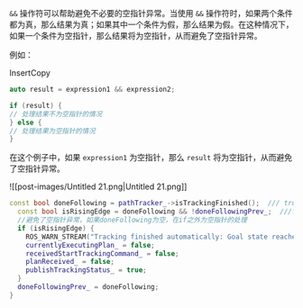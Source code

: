 `&&` 操作符可以帮助避免不必要的空指针异常。当使用 `&&` 操作符时，如果两个条件都为真，那么结果为真；如果其中一个条件为假，那么结果为假。在这种情况下，如果一个条件为空指针，那么结果将为空指针，从而避免了空指针异常。

例如：

InsertCopy

```C++
auto result = expression1 && expression2;

if (result) {
// 处理结果不为空指针的情况
} else {
// 处理结果为空指针的情况
}
```

在这个例子中，如果 `expression1` 为空指针，那么 `result` 将为空指针，从而避免了空指针异常。

![[post-images/Untitled 21.png|Untitled 21.png]]

```C++
const bool doneFollowing = pathTracker_->isTrackingFinished();  /// true
  const bool isRisingEdge = doneFollowing && !doneFollowingPrev_;  ///false
  //避免了空指针异常，如果doneFollowing为空，在if之外为空指针的处理
  if (isRisingEdge) {
    ROS_WARN_STREAM("Tracking finished automatically: Goal state reached!");
    currentlyExecutingPlan_ = false;
    receivedStartTrackingCommand_ = false;
    planReceived_ = false;
    publishTrackingStatus_ = true;
  }
  doneFollowingPrev_ = doneFollowing;
}
```